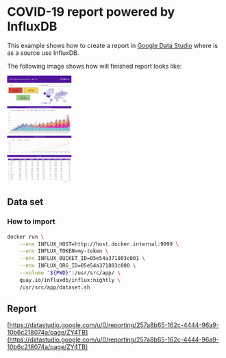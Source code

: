 # COVID-19 report powered by InfluxDB

This example shows how to create a report in [Google Data Studio](https://datastudio.google.com/s/p19vh-b82Sw) where is as a source use InfluxDB. 

The following image shows how will finished report looks like:

[<img src="COVID-19_report_powered_by_InfluxDB.png" height="250px">](https://datastudio.google.com/s/p19vh-b82Sw) 

## Data set

### How to import
```bash
docker run \
    --env INFLUX_HOST=http://host.docker.internal:9999 \
    --env INFLUX_TOKEN=my-token \
    --env INFLUX_BUCKET_ID=05e54a371803c001 \
    --env INFLUX_ORG_ID=05e54a371803c000 \
    --volume "${PWD}":/usr/src/app/ \
    quay.io/influxdb/influx:nightly \
    /usr/src/app/dataset.sh
```

## Report

[https://datastudio.google.com/u/0/reporting/257a8b65-162c-4444-96a9-10b6c218074a/page/ZY4TB](https://datastudio.google.com/u/0/reporting/257a8b65-162c-4444-96a9-10b6c218074a/page/ZY4TB)

